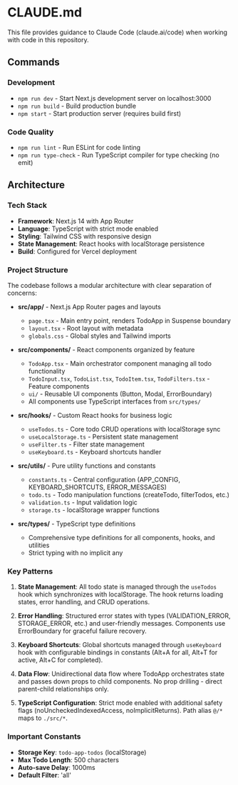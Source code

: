 # CLAUDE.md

This file provides guidance to Claude Code (claude.ai/code) when working with code in this repository.

## Commands

### Development
- `npm run dev` - Start Next.js development server on localhost:3000
- `npm run build` - Build production bundle
- `npm start` - Start production server (requires build first)

### Code Quality
- `npm run lint` - Run ESLint for code linting
- `npm run type-check` - Run TypeScript compiler for type checking (no emit)

## Architecture

### Tech Stack
- **Framework**: Next.js 14 with App Router
- **Language**: TypeScript with strict mode enabled
- **Styling**: Tailwind CSS with responsive design
- **State Management**: React hooks with localStorage persistence
- **Build**: Configured for Vercel deployment

### Project Structure
The codebase follows a modular architecture with clear separation of concerns:

- **src/app/** - Next.js App Router pages and layouts
  - `page.tsx` - Main entry point, renders TodoApp in Suspense boundary
  - `layout.tsx` - Root layout with metadata
  - `globals.css` - Global styles and Tailwind imports

- **src/components/** - React components organized by feature
  - `TodoApp.tsx` - Main orchestrator component managing all todo functionality
  - `TodoInput.tsx`, `TodoList.tsx`, `TodoItem.tsx`, `TodoFilters.tsx` - Feature components
  - `ui/` - Reusable UI components (Button, Modal, ErrorBoundary)
  - All components use TypeScript interfaces from `src/types/`

- **src/hooks/** - Custom React hooks for business logic
  - `useTodos.ts` - Core todo CRUD operations with localStorage sync
  - `useLocalStorage.ts` - Persistent state management
  - `useFilter.ts` - Filter state management
  - `useKeyboard.ts` - Keyboard shortcuts handler

- **src/utils/** - Pure utility functions and constants
  - `constants.ts` - Central configuration (APP_CONFIG, KEYBOARD_SHORTCUTS, ERROR_MESSAGES)
  - `todo.ts` - Todo manipulation functions (createTodo, filterTodos, etc.)
  - `validation.ts` - Input validation logic
  - `storage.ts` - localStorage wrapper functions

- **src/types/** - TypeScript type definitions
  - Comprehensive type definitions for all components, hooks, and utilities
  - Strict typing with no implicit any

### Key Patterns

1. **State Management**: All todo state is managed through the `useTodos` hook which synchronizes with localStorage. The hook returns loading states, error handling, and CRUD operations.

2. **Error Handling**: Structured error states with types (VALIDATION_ERROR, STORAGE_ERROR, etc.) and user-friendly messages. Components use ErrorBoundary for graceful failure recovery.

3. **Keyboard Shortcuts**: Global shortcuts managed through `useKeyboard` hook with configurable bindings in constants (Alt+A for all, Alt+T for active, Alt+C for completed).

4. **Data Flow**: Unidirectional data flow where TodoApp orchestrates state and passes down props to child components. No prop drilling - direct parent-child relationships only.

5. **TypeScript Configuration**: Strict mode enabled with additional safety flags (noUncheckedIndexedAccess, noImplicitReturns). Path alias `@/*` maps to `./src/*`.

### Important Constants

- **Storage Key**: `todo-app-todos` (localStorage)
- **Max Todo Length**: 500 characters
- **Auto-save Delay**: 1000ms
- **Default Filter**: 'all'